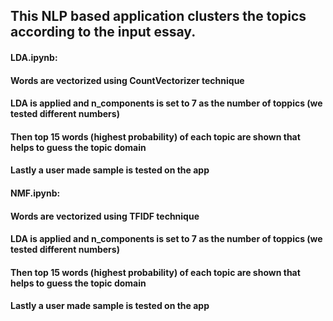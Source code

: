 ## This NLP based application clusters the topics according to the input essay. 

#### LDA.ipynb:

#### Words are vectorized using CountVectorizer technique

#### LDA is applied and n_components is set to 7 as the number of toppics (we tested different numbers)

#### Then top 15 words (highest probability) of each topic are shown that helps to guess the topic domain

#### Lastly a user made sample is tested on the app


#### NMF.ipynb:

#### Words are vectorized using TFIDF technique

#### LDA is applied and n_components is set to 7 as the number of toppics (we tested different numbers)

#### Then top 15 words (highest probability) of each topic are shown that helps to guess the topic domain

#### Lastly a user made sample is tested on the app
